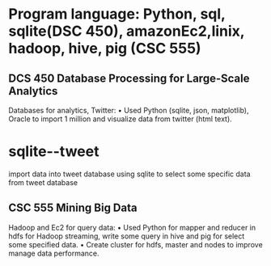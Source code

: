 # Program language: Python, sql, sqlite(DSC 450), amazonEc2,linix, hadoop, hive, pig  (CSC 555)

## DCS 450 Database Processing for Large-Scale Analytics

Databases for analytics, Twitter:
• Used Python (sqlite, json, matplotlib), Oracle to import 1 million and visualize data from twitter (html text).

# sqlite--tweet
import data into tweet database
using sqlite to select some specific data from tweet database 

## CSC 555 Mining Big Data

Hadoop and Ec2 for query data:
• Used Python for mapper and reducer in hdfs for Hadoop streaming, write some query in hive and pig for select some specified data.
• Create cluster for hdfs, master and nodes to improve manage data performance.  
